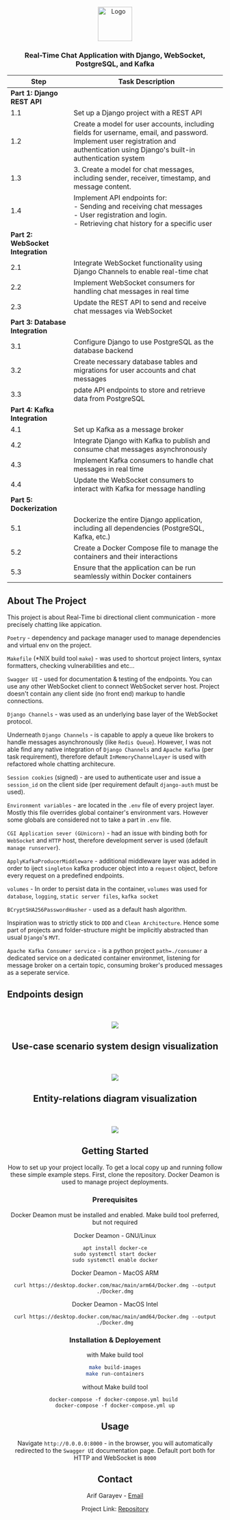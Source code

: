 <!-- PROJECT LOGO -->
<br />
<div align="center">
  <a href="https://github.com/arifgarayev/remofirst">
    <img src="img/logo.png" alt="Logo" width="80" height="80">
  </a>

<h3 align="center">Real-Time Chat Application with Django, WebSocket, PostgreSQL, and Kafka</h3>

  <table>
    <thead>
        <tr>
            <th>Step</th>
            <th>Task Description</th>
        </tr>
    </thead>
    <tbody>
        <tr>
            <td><strong>Part 1: Django REST API</strong></td>
            <td></td>
        </tr>
        <tr>
            <td>1.1</td>
            <td>Set up a Django project with a REST API</td>
        </tr>
        <tr>
            <td>1.2</td>
            <td>Create a model for user accounts, including fields for username, email, and password. Implement user registration and authentication
using Django's built-in authentication system</td>
        </tr>
        <tr>
            <td>1.3</td>
            <td>3. Create a model for chat messages, including sender, receiver, timestamp, and message content.</td>
        </tr>
        <tr>
            <td>1.4</td>
            <td> Implement API endpoints for: <br> - Sending and receiving chat messages <br> - User registration and login. <br> - Retrieving chat history for a specific user </td>
        </tr>
        <tr>
            <td><strong>Part 2: WebSocket Integration</strong></td>
            <td></td>
        </tr>
        <tr>
            <td>2.1</td>
            <td>Integrate WebSocket functionality using Django Channels to enable real-time chat</td>
        </tr>
        <tr>
            <td>2.2</td>
            <td>Implement WebSocket consumers for handling chat messages in real time</td>
        </tr>
        <tr>
            <td>2.3</td>
            <td>Update the REST API to send and receive chat messages via WebSocket</td>
        </tr>
        <tr>
            <td><strong>Part 3: Database Integration</strong></td>
            <td></td>
        </tr>
        <tr>
            <td>3.1</td>
            <td>Configure Django to use PostgreSQL as the database backend</td>
        </tr>
        <tr>
            <td>3.2</td>
            <td>Create necessary database tables and migrations for user accounts and chat messages</td>
        </tr>
        <tr>
            <td>3.3</td>
            <td>pdate API endpoints to store and retrieve data from PostgreSQL</td>
        </tr>
        <tr>
            <td><strong>Part 4: Kafka Integration</strong></td>
            <td></td>
        </tr>
        <tr>
            <td>4.1</td>
            <td>Set up Kafka as a message broker</td>
        </tr>
        <tr>
            <td>4.2</td>
            <td>Integrate Django with Kafka to publish and consume chat messages asynchronously</td>
        </tr>
        <tr>
            <td>4.3</td>
            <td>Implement Kafka consumers to handle chat messages in real time</td>
        </tr>
        <tr>
            <td>4.4</td>
            <td>Update the WebSocket consumers to interact with Kafka for message handling</td>
        </tr>
        <tr>
            <td><strong>Part 5: Dockerization</strong></td>
            <td></td>
        </tr>
        <tr>
            <td>5.1</td>
            <td>Dockerize the entire Django application, including all dependencies (PostgreSQL, Kafka, etc.)</td>
        </tr>
        <tr>
            <td>5.2</td>
            <td>Create a Docker Compose file to manage the containers and their interactions</td>
        </tr>
        <tr>
            <td>5.3</td>
            <td> Ensure that the application can be run seamlessly within Docker containers</td>
        </tr>
    </tbody>
</table>
</div>

<!-- ABOUT THE PROJECT -->
## About The Project
This project is about Real-Time bi directional client communication - more precisely chatting like appication.

`Poetry` - dependency and package manager used to manage dependencies and virtual env on the project.

`Makefile` (*NIX build tool `make`) - was used to shortcut project linters, syntax formatters, checking vulnerabilities and etc...

`Swagger UI` - used for documentation & testing of the endpoints. You can use any other WebSocket client to connect WebSocket server host. Project doesn't contain any client side (no front end) markup to handle connections.

`Django Channels` - was used as an underlying base layer of the WebSocket protocol. 

Underneath `Django Channels` - is capable to apply a queue like brokers to handle messages asynchronously (like `Redis Queue`). 
However, I was not able find any native integration of `Django Channels` and `Apache Kafka` (per task requirement), therefore default `InMemoryChannelLayer` is used with refactored whole chatting architecure.

`Session cookies` (signed) - are used to authenticate user and issue a `session_id` on the client side (per requirement default `django-auth` must be used).

`Environment variables` - are located in the `.env` file of every project layer. Mostly this file overrides global container's environment vars. However some globals are considered not to take a part in `.env` file.

`CGI Application sever (GUnicorn)` - had an issue with binding both for `WebSocket` and `HTTP` host, therefore development server is used (default `manage runserver`).

`ApplyKafkaProducerMiddleware` - additional middleware layer was added in order to iject `singleton` kafka producer object into a `request` object, before every request on a predefined endpoints.

`volumes` - In order to persist data in the container, `volumes` was used for `database`, `logging`, `static server files`, `kafka socket`

`BCryptSHA256PasswordHasher` - used as a default hash algorithm.

Inspiration was to strictly stick to `DDD` and `Clean Architecture`. Hence some part of projects and folder-structure might be implicitly abstracted than usual `Django`'s `MVT`. 

`Apache Kafka Consumer service` - is a python project `path=./consumer` a dedicated service on a dedicated container environmet, listening for message broker on a certain topic, consuming broker's produced messages as a seperate service.


## Endpoints design

<br />
<br />
<div align="center">
  <a href="img/use-case.png">
    <img src="img/endpoints.png">
  </a>

<br />

## Use-case scenario system design visualization

<br />
<br />
<div align="center">
  <a href="img/use-case.png">
    <img src="img/use-case.png">
  </a>

<br />


## Entity-relations diagram visualization

<br />
<br />
<div align="center">
  <a href="img/erd.png">
    <img src="img/erd.png">
  </a>

<br />


<!-- GETTING STARTED -->
## Getting Started

How to set up your project locally.
To get a local copy up and running follow these simple example steps.
First, clone the repository.
Docker Deamon is used to manage project deployments.

### Prerequisites

Docker Deamon must be installed and enabled.
Make build tool preferred, but not required

Docker Deamon - GNU/Linux
  ```
  apt install docker-ce
  sudo systemctl start docker
  sudo systemctl enable docker
  ````
Docker Deamon - MacOS ARM
  ```
  curl https://desktop.docker.com/mac/main/arm64/Docker.dmg --output ./Docker.dmg
  ````

Docker Deamon - MacOS Intel
  ```
  curl https://desktop.docker.com/mac/main/amd64/Docker.dmg --output ./Docker.dmg
  ````


### Installation & Deployement

with Make build tool
  ```sh
  make build-images
  make run-containers
  ```

without Make build tool
  ```
  docker-compose -f docker-compose.yml build 
  docker-compose -f docker-compose.yml up
  ```




<!-- USAGE EXAMPLES -->
## Usage

Navigate `http://0.0.0.0:8000` - in the browser, you will automatically redirected to the `Swagger UI` documentation page. Default port both for HTTP and WebSocket is `8000`



<!-- CONTACT -->
## Contact

Arif Garayev - [Email](mailto:garayevarif@gmail.com)

Project Link: [Repository](https://github.com/arifgarayev/remofirst)

